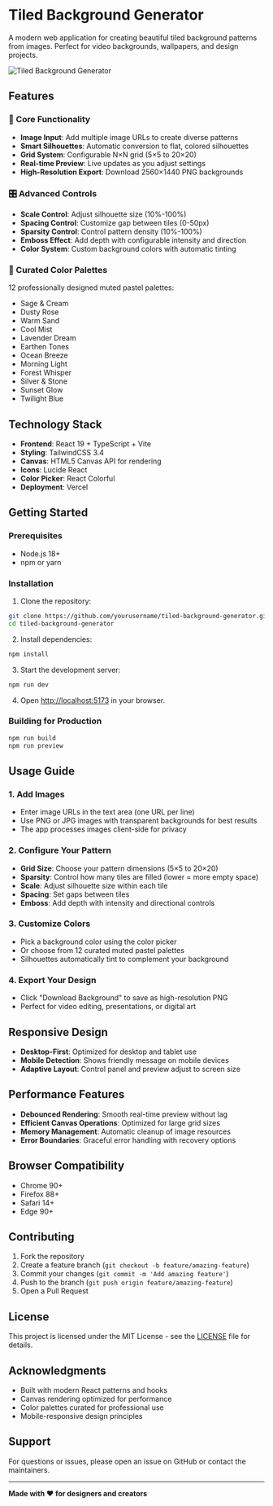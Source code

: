 # Tiled Background Generator

A modern web application for creating beautiful tiled background patterns from images. Perfect for video backgrounds, wallpapers, and design projects.

![Tiled Background Generator](https://via.placeholder.com/800x400/6366f1/ffffff?text=Tiled+Background+Generator)

## Features

### 🎨 Core Functionality
- **Image Input**: Add multiple image URLs to create diverse patterns
- **Smart Silhouettes**: Automatic conversion to flat, colored silhouettes
- **Grid System**: Configurable N×N grid (5×5 to 20×20)
- **Real-time Preview**: Live updates as you adjust settings
- **High-Resolution Export**: Download 2560×1440 PNG backgrounds

### 🎛️ Advanced Controls
- **Scale Control**: Adjust silhouette size (10%-100%)
- **Spacing Control**: Customize gap between tiles (0-50px)
- **Sparsity Control**: Control pattern density (10%-100%)
- **Emboss Effect**: Add depth with configurable intensity and direction
- **Color System**: Custom background colors with automatic tinting

### 🎨 Curated Color Palettes
12 professionally designed muted pastel palettes:
- Sage & Cream
- Dusty Rose
- Warm Sand
- Cool Mist
- Lavender Dream
- Earthen Tones
- Ocean Breeze
- Morning Light
- Forest Whisper
- Silver & Stone
- Sunset Glow
- Twilight Blue

## Technology Stack

- **Frontend**: React 19 + TypeScript + Vite
- **Styling**: TailwindCSS 3.4
- **Canvas**: HTML5 Canvas API for rendering
- **Icons**: Lucide React
- **Color Picker**: React Colorful
- **Deployment**: Vercel

## Getting Started

### Prerequisites
- Node.js 18+
- npm or yarn

### Installation

1. Clone the repository:
```bash
git clone https://github.com/yourusername/tiled-background-generator.git
cd tiled-background-generator
```

2. Install dependencies:
```bash
npm install
```

3. Start the development server:
```bash
npm run dev
```

4. Open [http://localhost:5173](http://localhost:5173) in your browser.

### Building for Production

```bash
npm run build
npm run preview
```

## Usage Guide

### 1. Add Images
- Enter image URLs in the text area (one URL per line)
- Use PNG or JPG images with transparent backgrounds for best results
- The app processes images client-side for privacy

### 2. Configure Your Pattern
- **Grid Size**: Choose your pattern dimensions (5×5 to 20×20)
- **Sparsity**: Control how many tiles are filled (lower = more empty space)
- **Scale**: Adjust silhouette size within each tile
- **Spacing**: Set gaps between tiles
- **Emboss**: Add depth with intensity and directional controls

### 3. Customize Colors
- Pick a background color using the color picker
- Or choose from 12 curated muted pastel palettes
- Silhouettes automatically tint to complement your background

### 4. Export Your Design
- Click "Download Background" to save as high-resolution PNG
- Perfect for video editing, presentations, or digital art

## Responsive Design

- **Desktop-First**: Optimized for desktop and tablet use
- **Mobile Detection**: Shows friendly message on mobile devices
- **Adaptive Layout**: Control panel and preview adjust to screen size

## Performance Features

- **Debounced Rendering**: Smooth real-time preview without lag
- **Efficient Canvas Operations**: Optimized for large grid sizes
- **Memory Management**: Automatic cleanup of image resources
- **Error Boundaries**: Graceful error handling with recovery options

## Browser Compatibility

- Chrome 90+
- Firefox 88+
- Safari 14+
- Edge 90+

## Contributing

1. Fork the repository
2. Create a feature branch (`git checkout -b feature/amazing-feature`)
3. Commit your changes (`git commit -m 'Add amazing feature'`)
4. Push to the branch (`git push origin feature/amazing-feature`)
5. Open a Pull Request

## License

This project is licensed under the MIT License - see the [LICENSE](LICENSE) file for details.

## Acknowledgments

- Built with modern React patterns and hooks
- Canvas rendering optimized for performance
- Color palettes curated for professional use
- Mobile-responsive design principles

## Support

For questions or issues, please open an issue on GitHub or contact the maintainers.

---

**Made with ❤️ for designers and creators**
